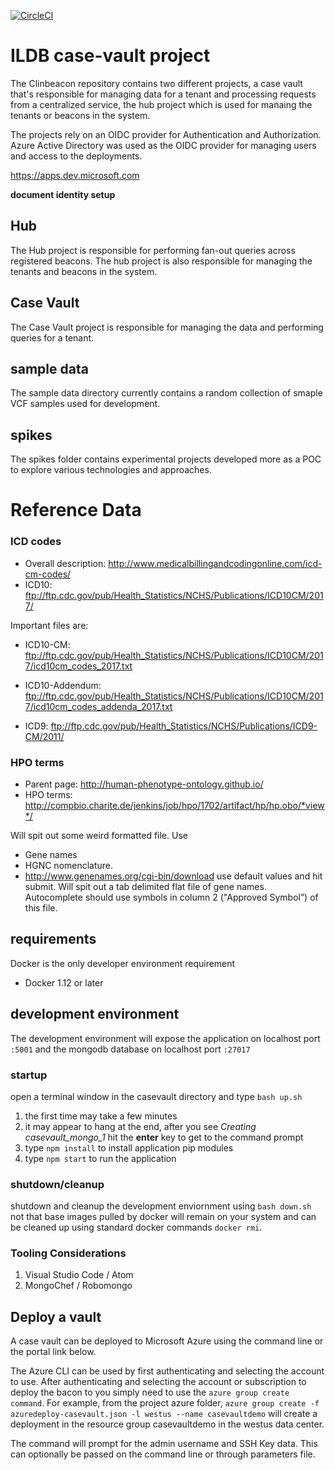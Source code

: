[![CircleCI](https://circleci.com/gh/ClinGen/clinbeacon.svg?style=svg)](https://circleci.com/gh/ClinGen/clinbeacon)

# ILDB case-vault project

The Clinbeacon repository contains two different projects, a case vault that's responsible for managing data for a tenant and processing requests from a centralized service, the hub project which is used for manaing the tenants or beacons in the system.

The projects rely on an OIDC provider for Authentication and Authorization. Azure Active Directory was used as the OIDC provider for managing users and access to the deployments.

https://apps.dev.microsoft.com

__document identity setup__

## Hub
The Hub project is responsible for performing fan-out queries across registered beacons. The hub project is also responsible for managing the tenants and beacons in the system.

## Case Vault
The Case Vault project is responsible for managing the data and performing queries for a tenant.

## sample data
The sample data directory currently contains a random collection of smaple VCF samples used for development.

## spikes
The spikes folder contains experimental projects developed more as a POC to explore various technologies and approaches.

# Reference Data

### ICD codes

- Overall description: http://www.medicalbillingandcodingonline.com/icd-cm-codes/
- ICD10: ftp://ftp.cdc.gov/pub/Health_Statistics/NCHS/Publications/ICD10CM/2017/

Important files are:
- ICD10-CM: ftp://ftp.cdc.gov/pub/Health_Statistics/NCHS/Publications/ICD10CM/2017/icd10cm_codes_2017.txt 
- ICD10-Addendum: ftp://ftp.cdc.gov/pub/Health_Statistics/NCHS/Publications/ICD10CM/2017/icd10cm_codes_addenda_2017.txt 

- ICD9: ftp://ftp.cdc.gov/pub/Health_Statistics/NCHS/Publications/ICD9-CM/2011/ 

### HPO terms

- Parent page: http://human-phenotype-ontology.github.io/ 
- HPO terms: http://compbio.charite.de/jenkins/job/hpo/1702/artifact/hp/hp.obo/*view*/ 

Will spit out some weird formatted file. Use 

- Gene names
- HGNC nomenclature.
- http://www.genenames.org/cgi-bin/download use default values and hit submit. Will spit out a tab delimited flat file of gene names. Autocomplete should use symbols in column 2 ("Approved Symbol”) of this file.

## requirements
Docker is the only developer environment requirement
* Docker 1.12 or later

## development environment
The development environment will expose the application on localhost port `:5001` and the mongodb database on localhost port `:27017`

### startup
open a terminal window in the casevault directory and type `bash up.sh`

1. the first time may take a few minutes
2. it may appear to hang at the end, after you see *Creating casevault_mongo_1*  hit the __enter__ key to get to the command prompt
3. type `npm install` to install application pip modules
4. type `npm start` to run the application

### shutdown/cleanup
shutdown and cleanup the development enviornment using `bash down.sh`  not that base images pulled by docker will remain on your system and can be cleaned up using standard docker commands `docker rmi`.

### Tooling Considerations
1. Visual Studio Code / Atom
2. MongoChef / Robomongo

## Deploy a vault
A case vault can be deployed to Microsoft Azure using the command line or the portal link below.

The Azure CLI can be used by first authenticating and selecting the account to use.
After authenticating and selecting the account or subscription to deploy the bacon to you simply need to use the `azure group create command`.
For example, from the project azure folder, `azure group create -f azuredeploy-casevault.json -l westus --name casevaultdemo`
will create a deployment in the resource group casevaultdemo in the westus data center.

The command will prompt for the admin username and SSH Key data. This can optionally be passed on the command line or through parameters file.
